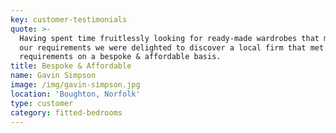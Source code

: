 ```yaml
---
key: customer-testimonials
quote: >-
  Having spent time fruitlessly looking for ready-made wardrobes that matched
  our requirements we were delighted to discover a local firm that met those
  requirements on a bespoke & affordable basis.
title: Bespoke & Affordable
name: Gavin Simpson
image: /img/gavin-simpson.jpg
location: 'Boughton, Norfolk'
type: customer
category: fitted-bedrooms
---
```


